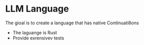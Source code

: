 # LLM Language

The gioal is to create a language that has native Continuati8ons

* The laguange is Rust
* Provide exrensivev tests

